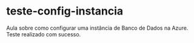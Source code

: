 # teste-config-instancia
Aula sobre como configurar uma instância de Banco de Dados na Azure.
Teste realizado com sucesso.
